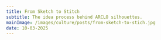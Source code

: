 ```yaml
---
title: From Sketch to Stitch
subtitle: The idea process behind ARCLO silhouettes.
mainImage: /images/culture/posts/from-sketch-to-stich.jpg
date: 10-03-2025
---
```

